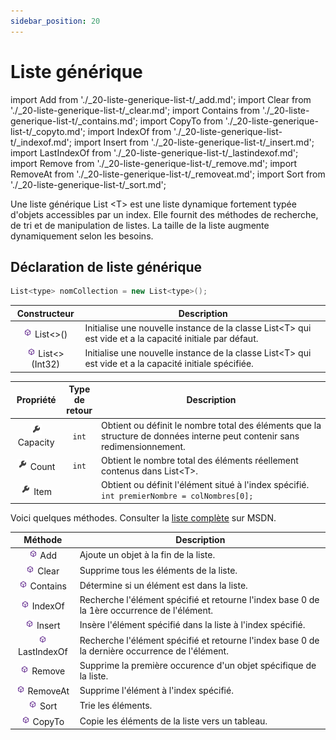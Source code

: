 ```yaml
---
sidebar_position: 20
---
```


# Liste générique

import Add from './_20-liste-generique-list-t/_add.md';
import Clear from './_20-liste-generique-list-t/_clear.md';
import Contains from './_20-liste-generique-list-t/_contains.md';
import CopyTo from './_20-liste-generique-list-t/_copyto.md';
import IndexOf from './_20-liste-generique-list-t/_indexof.md';
import Insert from './_20-liste-generique-list-t/_insert.md';
import LastIndexOf from './_20-liste-generique-list-t/_lastindexof.md';
import Remove from './_20-liste-generique-list-t/_remove.md';
import RemoveAt from './_20-liste-generique-list-t/_removeat.md';
import Sort from './_20-liste-generique-list-t/_sort.md';

Une liste générique List &lt;T&gt; est une liste dynamique fortement typée d'objets accessibles par un index. Elle fournit des méthodes de recherche, de tri et de manipulation de listes. La taille de la liste augmente dynamiquement selon les besoins.

## Déclaration de liste générique

```cs
List<type> nomCollection = new List<type>();
```

| Constructeur | Description |
| :----------: | ----------- |
| ![méthode](../_00-shared/_methode.png) List&lt;&gt;() | Initialise une nouvelle instance de la classe List&lt;T&gt; qui est vide et a la capacité initiale par défaut. |
| ![méthode](../_00-shared/_methode.png) List&lt;&gt;(Int32) | Initialise une nouvelle instance de la classe List&lt;T&gt; qui est vide et a la capacité initiale spécifiée. |

| Propriété | Type <br/> de <br/> retour | Description |
| :-------: | :------------------------: | ----------- |
| ![propriété](../_00-shared/_propriete.png) Capacity | `int` | Obtient ou définit le nombre total des éléments que la structure de données interne peut contenir sans redimensionnement. |
| ![propriété](../_00-shared/_propriete.png) Count | `int` | Obtient le nombre total des éléments réellement contenus dans List&lt;T&gt;. |
| ![propriété](../_00-shared/_propriete.png) Item | | Obtient ou définit l'élément situé à l'index spécifié. `int premierNombre = colNombres[0];` |

Voici quelques méthodes. Consulter la [liste complète](http://msdn.microsoft.com/fr-fr/library/6sh2ey19%28v=VS.95%29.aspx) sur MSDN.

| Méthode | Description |
| :-----: | ----------- |
| ![méthode](../_00-shared/_methode.png) Add | Ajoute un objet à la fin de la liste. <Add/> |
| ![méthode](../_00-shared/_methode.png) Clear | Supprime tous les éléments de la liste. <Clear/> |
| ![méthode](../_00-shared/_methode.png) Contains | Détermine si un élément est dans la liste. <Contains/> |
| ![méthode](../_00-shared/_methode.png) IndexOf | Recherche l'élément spécifié et retourne l'index base 0 de la 1ère occurrence de l'élément. <IndexOf/> |
| ![méthode](../_00-shared/_methode.png) Insert | Insère l'élément spécifié dans la liste à l'index spécifié. <Insert/>
| ![méthode](../_00-shared/_methode.png) LastIndexOf | Recherche l'élément spécifié et retourne l'index base 0 de la dernière occurrence de l'élément. <IndexOf/> |
| ![méthode](../_00-shared/_methode.png) Remove | Supprime la première occurence d'un objet spécifique de la liste. <Remove/>
| ![méthode](../_00-shared/_methode.png) RemoveAt | Supprime l'élément à l'index spécifié. <RemoveAt/> |
| ![méthode](../_00-shared/_methode.png) Sort | Trie les éléments. <Sort/> |
| ![méthode](../_00-shared/_methode.png) CopyTo | Copie les éléments de la liste vers un tableau. <CopyTo/> |
